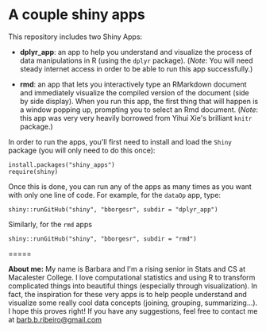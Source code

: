 A couple shiny apps
=====

This repository includes two Shiny Apps:
- **dplyr_app**: an app to help you understand and visualize the process of data manipulations in R (using the `dplyr` package). (_Note_: You will need steady internet access in order to be able to run this app successfully.)

- **rmd**: an app that lets you interactively type an RMarkdown document and immediately visualize the compiled version of the document (side by side display). When you run this app, the first thing that will happen is a window popping up, prompting you to select an Rmd document. (_Note_: this app was very very heavily borrowed from Yihui Xie's brilliant `knitr` package.)

In order to run the apps, you'll first need to install and load the `Shiny` package (you will only need to do this once):

```{r}
install.packages("shiny_apps")
require(shiny)
```

Once this is done, you can run any of the apps as many times as you want with only one line of code. For example, for the `dataOp` app, type:

```{r}
shiny::runGitHub("shiny", "bborgesr", subdir = "dplyr_app")
```

Similarly, for the `rmd` apps

```{r}
shiny::runGitHub("shiny", "bborgesr", subdir = "rmd")
```

=====

**About me:**
My name is Barbara and I'm a rising senior in Stats and CS at Macalester College. I love computational statistics and using R to transform complicated things into beautiful things (especially through visualization). In fact, the inspiration for these very apps is to help people understand and visualize some really cool data concepts (joining, grouping, summarizing...). I hope this proves right! If you have any suggestions, feel free to contact me at barb.b.ribeiro@gmail.com


